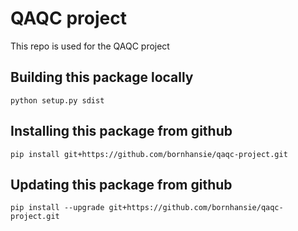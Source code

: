 # QAQC project
This repo is used for the QAQC project

## Building this package locally
`python setup.py sdist`

## Installing this package from github
`pip install git+https://github.com/bornhansie/qaqc-project.git`

## Updating this package from github

`pip install --upgrade git+https://github.com/bornhansie/qaqc-project.git`
